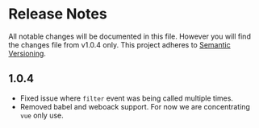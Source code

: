 # Release Notes

All notable changes will be documented in this file. However you will find the changes file from v1.0.4 only. This project adheres to [Semantic Versioning](https://semver.org/).

## 1.0.4
- Fixed issue where ```filter``` event was being called multiple times.
- Removed babel and weboack support. For now we are concentrating ```vue``` only use.
